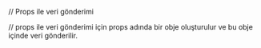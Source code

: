 // Props ile veri gönderimi

// props ile veri gönderimi için props adında bir obje oluşturulur ve bu obje içinde veri gönderilir.